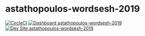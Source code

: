 # astathopoulos-wordsesh-2019

[![CircleCI](https://circleci.com/gh/pantheon-training-org/astathopoulos-wordsesh-2019.svg?style=shield)](https://circleci.com/gh/pantheon-training-org/astathopoulos-wordsesh-2019)
[![Dashboard astathopoulos-wordsesh-2019](https://img.shields.io/badge/dashboard-astathopoulos_wordsesh_2019-yellow.svg)](https://dashboard.pantheon.io/sites/bbf34285-5476-4a4d-95a3-3e3affb48a47#dev/code)
[![Dev Site astathopoulos-wordsesh-2019](https://img.shields.io/badge/site-astathopoulos_wordsesh_2019-blue.svg)](http://dev-astathopoulos-wordsesh-2019.pantheonsite.io/)